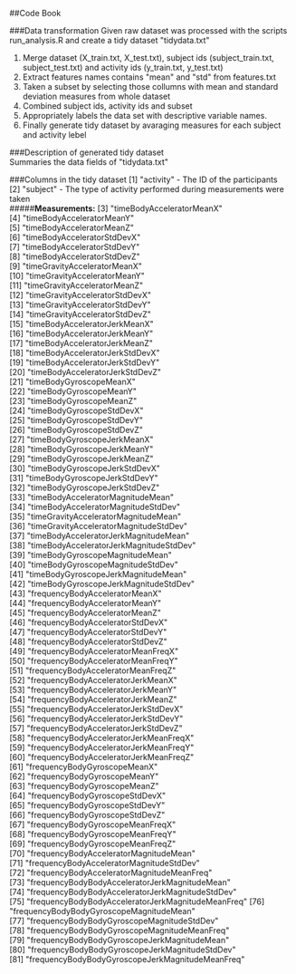 ##Code Book

###Data transformation
Given raw dataset was processed with the scripts run_analysis.R and create a tidy dataset "tidydata.txt"

1. Merge dataset (X_train.txt, X_test.txt), subject ids (subject_train.txt, subject_test.txt) and  activity ids (y_train.txt, y_test.txt) 
2. Extract features names contains "mean" and "std" from features.txt
3. Taken a subset by selecting those collumns with mean and standard deviation measures from whole dataset  
4. Combined subject ids, activity ids and subset
6. Appropriately labels the data set with descriptive variable names. 
7. Finally generate tidy dataset by avaraging measures for each subject and activity lebel

###Description of generated tidy dataset  
Summaries the data fields of "tidydata.txt"

###Columns in the tidy dataset
 [1] "activity" - The ID of the participants                                        
 [2] "subject"  - The type of activity performed during measurements were taken                                        
#####**Measurements:**
 [3] "timeBodyAcceleratorMeanX"                         
 [4] "timeBodyAcceleratorMeanY"                         
 [5] "timeBodyAcceleratorMeanZ"                         
 [6] "timeBodyAcceleratorStdDevX"                       
 [7] "timeBodyAcceleratorStdDevY"                       
 [8] "timeBodyAcceleratorStdDevZ"                       
 [9] "timeGravityAcceleratorMeanX"                      
[10] "timeGravityAcceleratorMeanY"                      
[11] "timeGravityAcceleratorMeanZ"                      
[12] "timeGravityAcceleratorStdDevX"                    
[13] "timeGravityAcceleratorStdDevY"                    
[14] "timeGravityAcceleratorStdDevZ"                    
[15] "timeBodyAcceleratorJerkMeanX"                     
[16] "timeBodyAcceleratorJerkMeanY"                     
[17] "timeBodyAcceleratorJerkMeanZ"                     
[18] "timeBodyAcceleratorJerkStdDevX"                   
[19] "timeBodyAcceleratorJerkStdDevY"                   
[20] "timeBodyAcceleratorJerkStdDevZ"                   
[21] "timeBodyGyroscopeMeanX"                           
[22] "timeBodyGyroscopeMeanY"                           
[23] "timeBodyGyroscopeMeanZ"                           
[24] "timeBodyGyroscopeStdDevX"                         
[25] "timeBodyGyroscopeStdDevY"                         
[26] "timeBodyGyroscopeStdDevZ"                         
[27] "timeBodyGyroscopeJerkMeanX"                       
[28] "timeBodyGyroscopeJerkMeanY"                       
[29] "timeBodyGyroscopeJerkMeanZ"                       
[30] "timeBodyGyroscopeJerkStdDevX"                     
[31] "timeBodyGyroscopeJerkStdDevY"                     
[32] "timeBodyGyroscopeJerkStdDevZ"                     
[33] "timeBodyAcceleratorMagnitudeMean"                 
[34] "timeBodyAcceleratorMagnitudeStdDev"               
[35] "timeGravityAcceleratorMagnitudeMean"              
[36] "timeGravityAcceleratorMagnitudeStdDev"            
[37] "timeBodyAcceleratorJerkMagnitudeMean"             
[38] "timeBodyAcceleratorJerkMagnitudeStdDev"           
[39] "timeBodyGyroscopeMagnitudeMean"                   
[40] "timeBodyGyroscopeMagnitudeStdDev"                 
[41] "timeBodyGyroscopeJerkMagnitudeMean"               
[42] "timeBodyGyroscopeJerkMagnitudeStdDev"             
[43] "frequencyBodyAcceleratorMeanX"                    
[44] "frequencyBodyAcceleratorMeanY"                    
[45] "frequencyBodyAcceleratorMeanZ"                    
[46] "frequencyBodyAcceleratorStdDevX"                  
[47] "frequencyBodyAcceleratorStdDevY"                  
[48] "frequencyBodyAcceleratorStdDevZ"                  
[49] "frequencyBodyAcceleratorMeanFreqX"                
[50] "frequencyBodyAcceleratorMeanFreqY"                
[51] "frequencyBodyAcceleratorMeanFreqZ"                
[52] "frequencyBodyAcceleratorJerkMeanX"                
[53] "frequencyBodyAcceleratorJerkMeanY"                
[54] "frequencyBodyAcceleratorJerkMeanZ"                
[55] "frequencyBodyAcceleratorJerkStdDevX"              
[56] "frequencyBodyAcceleratorJerkStdDevY"              
[57] "frequencyBodyAcceleratorJerkStdDevZ"              
[58] "frequencyBodyAcceleratorJerkMeanFreqX"            
[59] "frequencyBodyAcceleratorJerkMeanFreqY"            
[60] "frequencyBodyAcceleratorJerkMeanFreqZ"            
[61] "frequencyBodyGyroscopeMeanX"                      
[62] "frequencyBodyGyroscopeMeanY"                      
[63] "frequencyBodyGyroscopeMeanZ"                      
[64] "frequencyBodyGyroscopeStdDevX"                    
[65] "frequencyBodyGyroscopeStdDevY"                    
[66] "frequencyBodyGyroscopeStdDevZ"                    
[67] "frequencyBodyGyroscopeMeanFreqX"                  
[68] "frequencyBodyGyroscopeMeanFreqY"                  
[69] "frequencyBodyGyroscopeMeanFreqZ"                  
[70] "frequencyBodyAcceleratorMagnitudeMean"            
[71] "frequencyBodyAcceleratorMagnitudeStdDev"          
[72] "frequencyBodyAcceleratorMagnitudeMeanFreq"        
[73] "frequencyBodyBodyAcceleratorJerkMagnitudeMean"    
[74] "frequencyBodyBodyAcceleratorJerkMagnitudeStdDev"  
[75] "frequencyBodyBodyAcceleratorJerkMagnitudeMeanFreq"
[76] "frequencyBodyBodyGyroscopeMagnitudeMean"          
[77] "frequencyBodyBodyGyroscopeMagnitudeStdDev"        
[78] "frequencyBodyBodyGyroscopeMagnitudeMeanFreq"      
[79] "frequencyBodyBodyGyroscopeJerkMagnitudeMean"      
[80] "frequencyBodyBodyGyroscopeJerkMagnitudeStdDev"    
[81] "frequencyBodyBodyGyroscopeJerkMagnitudeMeanFreq"  
